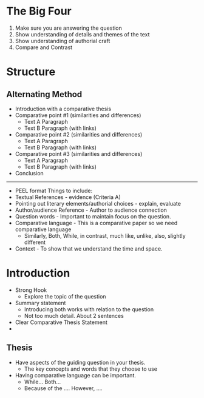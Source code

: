 # The Big Four
1. Make sure you are answering the question
2. Show understanding of details and themes of the text
3. Show understanding of authorial craft
4. Compare and Contrast
# Structure
## Alternating Method
- Introduction with a comparative thesis
- Comparative point #1 (similarities and differences)
	- Text A Paragraph
	- Text B Paragraph (with links)
- Comparative point #2 (similarities and differences)
	- Text A Paragraph
	- Text B Paragraph (with links)
- Comparative point #3 (similarities and differences)
	- Text A Paragraph
	- Text B Paragraph (with links)
- Conclusion
--- 
- PEEL format
Things to include:
- Textual References - evidence (Criteria A)
- Pointing out literary elements/authorial choices - explain, evaluate
- Author/audience Reference - Author to audience connection
- Question words - Important to maintain focus on the question. 
- Comparative language - This is a comparative paper so we need comparative language
	- Similarly, Both, While, in contrast, much like, unlike, also, slightly different
- Context - To show that we understand the time and space.
# Introduction
- Strong Hook
	- Explore the topic of the question
- Summary statement
	- Introducing both works with relation to the question
	- Not too much detail. About 2 sentences
- Clear Comparative Thesis Statement
- 
## Thesis
- Have aspects of the guiding question in your thesis.
	- The key concepts and words that they choose to use
- Having comparative language can be important. 
	- While... Both...
	- Because of the .... However, .... 